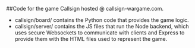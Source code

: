 ##Code for the game Callsign hosted @ callsign-wargame.com. 
- callsign/board/ contains the Python code that provides the game logic.
- callsign/server/ contains the JS files that run the Node backend, which uses secure Websockets to communicate with clients and Express to provide them with the HTML files used to represent the game.
